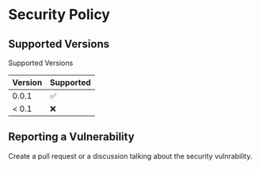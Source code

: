 # Security Policy

## Supported Versions

Supported Versions

| Version | Supported          |
| ------- | ------------------ |
| 0.0.1   | :white_check_mark: | <-- Current!
| < 0.1   | :x:                |

## Reporting a Vulnerability

Create a pull request or a discussion talking about the security vulnrability.

